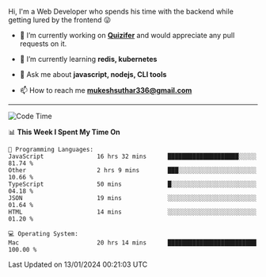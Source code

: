 Hi, I'm a Web Developer who spends his time with the backend while getting lured by the frontend 😜

- 🔭 I’m currently working on **[Quizifer](https://github.com/SutharMukesh/Quizifer/)** and would appreciate any pull requests on it.

- 🌱 I’m currently learning **redis, kubernetes**

- 💬 Ask me about **javascript, nodejs, CLI tools**

- 📫 How to reach me **mukeshsuthar336@gmail.com**

---
<!--START_SECTION:waka-->
![Code Time](http://img.shields.io/badge/Code%20Time-2%2C742%20hrs%2041%20mins-blue)

📊 **This Week I Spent My Time On** 

```text
💬 Programming Languages: 
JavaScript               16 hrs 32 mins      ████████████████████░░░░░   81.74 % 
Other                    2 hrs 9 mins        ███░░░░░░░░░░░░░░░░░░░░░░   10.66 % 
TypeScript               50 mins             █░░░░░░░░░░░░░░░░░░░░░░░░   04.18 % 
JSON                     19 mins             ░░░░░░░░░░░░░░░░░░░░░░░░░   01.64 % 
HTML                     14 mins             ░░░░░░░░░░░░░░░░░░░░░░░░░   01.20 % 

💻 Operating System: 
Mac                      20 hrs 14 mins      █████████████████████████   100.00 % 
```


 Last Updated on 13/01/2024 00:21:03 UTC
<!--END_SECTION:waka-->
